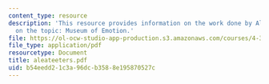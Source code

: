 ```yaml
---
content_type: resource
description: 'This resource provides information on the work done by Alea Teeters
  on the topic: Museum of Emotion.'
file: https://ol-ocw-studio-app-production.s3.amazonaws.com/courses/4-367-studio-seminar-in-public-art-spring-2006/b54eedd21c3a96dcb3588e195870527c_aleateeters.pdf
file_type: application/pdf
resourcetype: Document
title: aleateeters.pdf
uid: b54eedd2-1c3a-96dc-b358-8e195870527c
---
```

